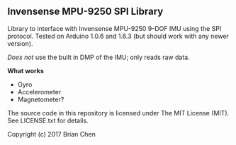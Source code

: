 ## Invensense MPU-9250 SPI Library

Library to interface with Invensense MPU-9250 9-DOF IMU using the SPI protocol. Tested on Arduino 1.0.6 and 1.6.3 (but should work with any newer version).

*Does not* use the built in DMP of the IMU; only reads raw data.

**What works**
- Gyro
- Accelerometer
- Magnetometer?

The source code in this repository is licensed under The MIT License (MIT). See LICENSE.txt for details.

Copyright (c) 2017 Brian Chen
